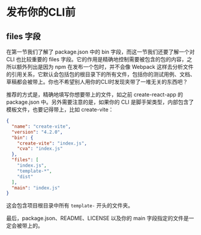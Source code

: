 # 发布你的CLI前

## files 字段

在第一节我们了解了 package.json 中的 bin 字段，而这一节我们还要了解一个对 CLI 也比较重要的 files 字段。它的作用是精确地控制需要被包含的包的内容，之所以额外列出是因为 npm 在发布一个包时，并不会像 Webpack 这样去分析文件的引用关系，它默认会包括包的根目录下的所有文件，包括你的测试用例、文档、草稿都会被带上。你也不希望别人用你的CLI时发现夹带了一堆无关的东西吧？

推荐的方式是，精确地填写你想要带上的文件，如之前 create-react-app 的 package.json 中。另外需要注意的是，如果你的 CLI 是脚手架类型，内部包含了模板文件，也要记得带上，比如 create-vite：

```json
{
  "name": "create-vite",
  "version": "4.2.0",
  "bin": {
    "create-vite": "index.js",
    "cva": "index.js"
  },
  "files": [
    "index.js",
    "template-*",
    "dist"
  ],
  "main": "index.js"
}
```

这会包含项目根目录中所有 `template-` 开头的文件夹。

最后，package.json、README、LICENSE 以及你的 main 字段指定的文件是一定会被带上的。
